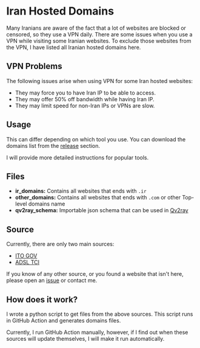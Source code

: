 # Iran Hosted Domains

Many Iranians are aware of the fact that a lot of websites are blocked or censored, so they use a VPN daily. There are
some issues when you use a VPN while visiting some Iranian websites. To exclude those websites from the VPN, I have
listed all Iranian hosted domains here.

## VPN Problems

The following issues arise when using VPN for some Iran hosted websites:

- They may force you to have Iran IP to be able to access.
- They may offer 50% off bandwidth while having Iran IP.
- They may limit speed for non-Iran IPs or VPNs are slow.

## Usage

This can differ depending on which tool you use. You can download the domains list from
the [release](https://github.com/SamadiPour/iran-hosted-domains/releases) section.

I will provide more detailed instructions for popular tools.

## Files

- **ir_domains:** Contains all websites that ends with `.ir`
- **other_domains:** Contains all websites that ends with `.com` or other Top-level domains name
- **qv2ray_schema:** Importable json schema that can be used in [Qv2ray](https://github.com/Qv2ray/Qv2ray)

## Source

Currently, there are only two main sources:

- [ITO GOV](https://g2b.ito.gov.ir/index.php/site/list_ip)
- [ADSL TCI](https://adsl.tci.ir/panel/sites)

If you know of any other source, or you found a website that isn't here, please open
an [issue](https://github.com/SamadiPour/iran-hosted-domains/issues) or contact me.

## How does it work?

I wrote a python script to get files from the above sources. This script runs in GitHub Action and generates domains
files.

Currently, I run GitHub Action manually, however, if I find out when these sources will update themselves, I will make
it run automatically.